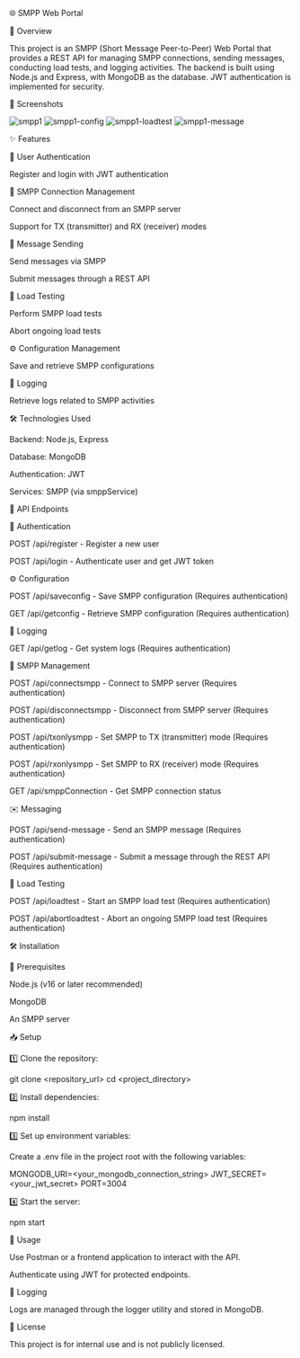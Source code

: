 🌐 SMPP Web Portal

📖 Overview

This project is an SMPP (Short Message Peer-to-Peer) Web Portal that provides a REST API for managing SMPP connections, sending messages, conducting load tests, and logging activities. The backend is built using Node.js and Express, with MongoDB as the database. JWT authentication is implemented for security.

📸 Screenshots

![smpp1](https://github.com/user-attachments/assets/b8a99f49-d285-47c5-89bf-44942fc039bb)
![smpp1-config](https://github.com/user-attachments/assets/dda14130-9d28-4013-ae6e-e7d854229094)
![smpp1-loadtest](https://github.com/user-attachments/assets/7977c006-c3ef-40ae-bd8a-e31dfc671d5d)
![smpp1-message](https://github.com/user-attachments/assets/51e80978-f6d2-44e7-a7ed-acd6cb257932)



✨ Features

🔐 User Authentication

Register and login with JWT authentication

🔌 SMPP Connection Management

Connect and disconnect from an SMPP server

Support for TX (transmitter) and RX (receiver) modes

📩 Message Sending

Send messages via SMPP

Submit messages through a REST API

🚀 Load Testing

Perform SMPP load tests

Abort ongoing load tests

⚙️ Configuration Management

Save and retrieve SMPP configurations

📜 Logging

Retrieve logs related to SMPP activities

🛠️ Technologies Used

Backend: Node.js, Express

Database: MongoDB

Authentication: JWT

Services: SMPP (via smppService)

🔗 API Endpoints

🔑 Authentication

POST /api/register - Register a new user

POST /api/login - Authenticate user and get JWT token

⚙️ Configuration

POST /api/saveconfig - Save SMPP configuration (Requires authentication)

GET /api/getconfig - Retrieve SMPP configuration (Requires authentication)

📜 Logging

GET /api/getlog - Get system logs (Requires authentication)

🔌 SMPP Management

POST /api/connectsmpp - Connect to SMPP server (Requires authentication)

POST /api/disconnectsmpp - Disconnect from SMPP server (Requires authentication)

POST /api/txonlysmpp - Set SMPP to TX (transmitter) mode (Requires authentication)

POST /api/rxonlysmpp - Set SMPP to RX (receiver) mode (Requires authentication)

GET /api/smppConnection - Get SMPP connection status

✉️ Messaging

POST /api/send-message - Send an SMPP message (Requires authentication)

POST /api/submit-message - Submit a message through the REST API (Requires authentication)

🚀 Load Testing

POST /api/loadtest - Start an SMPP load test (Requires authentication)

POST /api/abortloadtest - Abort an ongoing SMPP load test (Requires authentication)

🛠️ Installation

📌 Prerequisites

Node.js (v16 or later recommended)

MongoDB

An SMPP server

📥 Setup

1️⃣ Clone the repository:

git clone <repository_url>
cd <project_directory>

2️⃣ Install dependencies:

npm install

3️⃣ Set up environment variables:

Create a .env file in the project root with the following variables:

MONGODB_URI=<your_mongodb_connection_string>
JWT_SECRET=<your_jwt_secret>
PORT=3004

4️⃣ Start the server:

npm start

🚀 Usage

Use Postman or a frontend application to interact with the API.

Authenticate using JWT for protected endpoints.

📜 Logging

Logs are managed through the logger utility and stored in MongoDB.

📜 License

This project is for internal use and is not publicly licensed.




